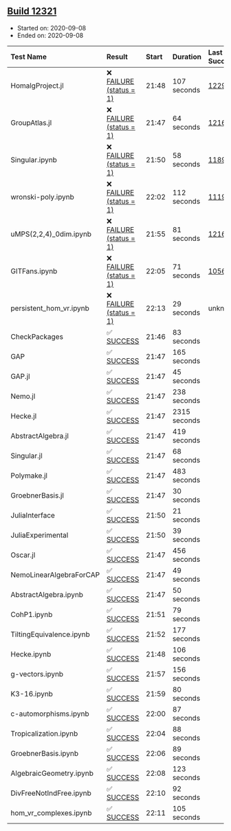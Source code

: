 ## [Build 12321](https://oscarci.mathematik.uni-kl.de/job/oscar/12321/)

* Started on: 2020-09-08
* Ended on: 2020-09-08

| Test Name    | Result | Start | Duration | Last Success | First Failure |
|:-------------|:-------|:------|:---------|:-------------|:--------------|
| HomalgProject.jl | ❌ [FAILURE (status = 1)](https://oscarci.mathematik.uni-kl.de/job/oscar/12321/artifact/logs/build-12321/HomalgProject.jl.log) | 21:48 | 107 seconds | [12292](https://oscarci.mathematik.uni-kl.de/job/oscar/12292/) | [12293](https://oscarci.mathematik.uni-kl.de/job/oscar/12293/) |
| GroupAtlas.jl | ❌ [FAILURE (status = 1)](https://oscarci.mathematik.uni-kl.de/job/oscar/12321/artifact/logs/build-12321/GroupAtlas.jl.log) | 21:47 | 64 seconds | [12167](https://oscarci.mathematik.uni-kl.de/job/oscar/12167/) | [12168](https://oscarci.mathematik.uni-kl.de/job/oscar/12168/) |
| Singular.ipynb | ❌ [FAILURE (status = 1)](https://oscarci.mathematik.uni-kl.de/job/oscar/12321/artifact/logs/build-12321/Singular.ipynb.log) | 21:50 | 58 seconds | [11893](https://oscarci.mathematik.uni-kl.de/job/oscar/11893/) | [11894](https://oscarci.mathematik.uni-kl.de/job/oscar/11894/) |
| wronski-poly.ipynb | ❌ [FAILURE (status = 1)](https://oscarci.mathematik.uni-kl.de/job/oscar/12321/artifact/logs/build-12321/wronski-poly.ipynb.log) | 22:02 | 112 seconds | [11192](https://oscarci.mathematik.uni-kl.de/job/oscar/11192/) | [11193](https://oscarci.mathematik.uni-kl.de/job/oscar/11193/) |
| uMPS(2,2,4)_0dim.ipynb | ❌ [FAILURE (status = 1)](https://oscarci.mathematik.uni-kl.de/job/oscar/12321/artifact/logs/build-12321/uMPS-2-2-4-_0dim.ipynb.log) | 21:55 | 81 seconds | [12167](https://oscarci.mathematik.uni-kl.de/job/oscar/12167/) | [12168](https://oscarci.mathematik.uni-kl.de/job/oscar/12168/) |
| GITFans.ipynb | ❌ [FAILURE (status = 1)](https://oscarci.mathematik.uni-kl.de/job/oscar/12321/artifact/logs/build-12321/GITFans.ipynb.log) | 22:05 | 71 seconds | [10566](https://oscarci.mathematik.uni-kl.de/job/oscar/10566/) | [10567](https://oscarci.mathematik.uni-kl.de/job/oscar/10567/) |
| persistent_hom_vr.ipynb | ❌ [FAILURE (status = 1)](https://oscarci.mathematik.uni-kl.de/job/oscar/12321/artifact/logs/build-12321/persistent_hom_vr.ipynb.log) | 22:13 | 29 seconds | unknown | unknown |
| CheckPackages | ✅ [SUCCESS](https://oscarci.mathematik.uni-kl.de/job/oscar/12321/artifact/logs/build-12321/CheckPackages.log) | 21:46 | 83 seconds |  |  |
| GAP | ✅ [SUCCESS](https://oscarci.mathematik.uni-kl.de/job/oscar/12321/artifact/logs/build-12321/GAP.log) | 21:47 | 165 seconds |  |  |
| GAP.jl | ✅ [SUCCESS](https://oscarci.mathematik.uni-kl.de/job/oscar/12321/artifact/logs/build-12321/GAP.jl.log) | 21:47 | 45 seconds |  |  |
| Nemo.jl | ✅ [SUCCESS](https://oscarci.mathematik.uni-kl.de/job/oscar/12321/artifact/logs/build-12321/Nemo.jl.log) | 21:47 | 238 seconds |  |  |
| Hecke.jl | ✅ [SUCCESS](https://oscarci.mathematik.uni-kl.de/job/oscar/12321/artifact/logs/build-12321/Hecke.jl.log) | 21:47 | 2315 seconds |  |  |
| AbstractAlgebra.jl | ✅ [SUCCESS](https://oscarci.mathematik.uni-kl.de/job/oscar/12321/artifact/logs/build-12321/AbstractAlgebra.jl.log) | 21:47 | 419 seconds |  |  |
| Singular.jl | ✅ [SUCCESS](https://oscarci.mathematik.uni-kl.de/job/oscar/12321/artifact/logs/build-12321/Singular.jl.log) | 21:47 | 68 seconds |  |  |
| Polymake.jl | ✅ [SUCCESS](https://oscarci.mathematik.uni-kl.de/job/oscar/12321/artifact/logs/build-12321/Polymake.jl.log) | 21:47 | 483 seconds |  |  |
| GroebnerBasis.jl | ✅ [SUCCESS](https://oscarci.mathematik.uni-kl.de/job/oscar/12321/artifact/logs/build-12321/GroebnerBasis.jl.log) | 21:47 | 30 seconds |  |  |
| JuliaInterface | ✅ [SUCCESS](https://oscarci.mathematik.uni-kl.de/job/oscar/12321/artifact/logs/build-12321/JuliaInterface.log) | 21:50 | 21 seconds |  |  |
| JuliaExperimental | ✅ [SUCCESS](https://oscarci.mathematik.uni-kl.de/job/oscar/12321/artifact/logs/build-12321/JuliaExperimental.log) | 21:50 | 39 seconds |  |  |
| Oscar.jl | ✅ [SUCCESS](https://oscarci.mathematik.uni-kl.de/job/oscar/12321/artifact/logs/build-12321/Oscar.jl.log) | 21:47 | 456 seconds |  |  |
| NemoLinearAlgebraForCAP | ✅ [SUCCESS](https://oscarci.mathematik.uni-kl.de/job/oscar/12321/artifact/logs/build-12321/NemoLinearAlgebraForCAP.log) | 21:47 | 49 seconds |  |  |
| AbstractAlgebra.ipynb | ✅ [SUCCESS](https://oscarci.mathematik.uni-kl.de/job/oscar/12321/artifact/logs/build-12321/AbstractAlgebra.ipynb.log) | 21:47 | 50 seconds |  |  |
| CohP1.ipynb | ✅ [SUCCESS](https://oscarci.mathematik.uni-kl.de/job/oscar/12321/artifact/logs/build-12321/CohP1.ipynb.log) | 21:51 | 79 seconds |  |  |
| TiltingEquivalence.ipynb | ✅ [SUCCESS](https://oscarci.mathematik.uni-kl.de/job/oscar/12321/artifact/logs/build-12321/TiltingEquivalence.ipynb.log) | 21:52 | 177 seconds |  |  |
| Hecke.ipynb | ✅ [SUCCESS](https://oscarci.mathematik.uni-kl.de/job/oscar/12321/artifact/logs/build-12321/Hecke.ipynb.log) | 21:48 | 106 seconds |  |  |
| g-vectors.ipynb | ✅ [SUCCESS](https://oscarci.mathematik.uni-kl.de/job/oscar/12321/artifact/logs/build-12321/g-vectors.ipynb.log) | 21:57 | 156 seconds |  |  |
| K3-16.ipynb | ✅ [SUCCESS](https://oscarci.mathematik.uni-kl.de/job/oscar/12321/artifact/logs/build-12321/K3-16.ipynb.log) | 21:59 | 80 seconds |  |  |
| c-automorphisms.ipynb | ✅ [SUCCESS](https://oscarci.mathematik.uni-kl.de/job/oscar/12321/artifact/logs/build-12321/c-automorphisms.ipynb.log) | 22:00 | 87 seconds |  |  |
| Tropicalization.ipynb | ✅ [SUCCESS](https://oscarci.mathematik.uni-kl.de/job/oscar/12321/artifact/logs/build-12321/Tropicalization.ipynb.log) | 22:04 | 88 seconds |  |  |
| GroebnerBasis.ipynb | ✅ [SUCCESS](https://oscarci.mathematik.uni-kl.de/job/oscar/12321/artifact/logs/build-12321/GroebnerBasis.ipynb.log) | 22:06 | 89 seconds |  |  |
| AlgebraicGeometry.ipynb | ✅ [SUCCESS](https://oscarci.mathematik.uni-kl.de/job/oscar/12321/artifact/logs/build-12321/AlgebraicGeometry.ipynb.log) | 22:08 | 123 seconds |  |  |
| DivFreeNotIndFree.ipynb | ✅ [SUCCESS](https://oscarci.mathematik.uni-kl.de/job/oscar/12321/artifact/logs/build-12321/DivFreeNotIndFree.ipynb.log) | 22:10 | 92 seconds |  |  |
| hom_vr_complexes.ipynb | ✅ [SUCCESS](https://oscarci.mathematik.uni-kl.de/job/oscar/12321/artifact/logs/build-12321/hom_vr_complexes.ipynb.log) | 22:11 | 105 seconds |  |  |
